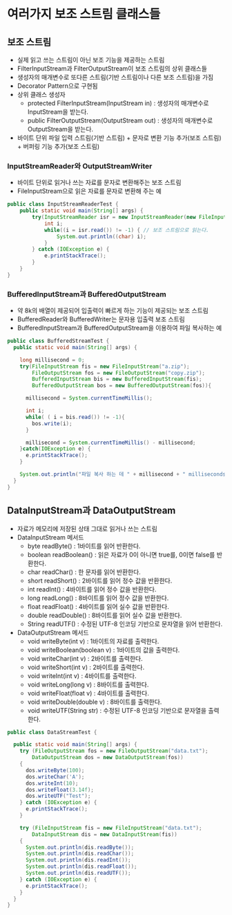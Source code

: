 # 여러가지 보조 스트림 클래스들
## 보조 스트림
- 실제 읽고 쓰는 스트림이 아닌 보조 기능을 제공하는 스트림
- FilterInputStream과 FilterOutputStream이 보조 스트림의 상위 클래스들
- 생성자의 매개변수로 또다른 스트림(기반 스트림이나 다른 보조 스트림)을 가짐
- Decorator Pattern으로 구현됨
- 상위 클래스 생성자
    - protected FilterInputStream(InputStream in) : 생성자의 매개변수로 InputStream을 받는다.
    - public FilterOutputStream(OutputStream out) : 생성자의 매개변수로 OutputStream을 받는다.
- 바이트 단위 파일 입력 스트림(기반 스트림) + 문자로 변환 기능 추가(보조 스트림) + 버퍼링 기능 추가(보조 스트림)

### InputStreamReader와 OutputStreamWriter
- 바이트 단위로 읽거나 쓰는 자료를 문자로 변환해주는 보조 스트림
- FileInputStream으로 읽은 자료를 문자로 변환해 주는 예
```java
public class InputStreamReaderTest {
    public static void main(String[] args) {
        try(InputStreamReader isr = new InputStreamReader(new FileInputStream("reader.txt"))) {
            int i;
            while((i = isr.read()) != -1) { // 보조 스트림으로 읽는다.
                System.out.println((char) i);
            }
        } catch (IOException e) {
            e.printStackTrace();
        }
    }
}
```

### BufferedInputStream과 BufferedOutputStream
- 약 8k의 배열이 제공되어 입출력이 빠르게 하는 기능이 제공되는 보조 스트림
- BufferedReader와 BufferedWriter는 문자용 입출력 보조 스트림
- BufferedInputStream과 BufferedOutputStream을 이용하여 파일 복사하는 예
```java
public class BufferedStreamTest {
  public static void main(String[] args) {

    long millisecond = 0;
    try(FileInputStream fis = new FileInputStream("a.zip");
        FileOutputStream fos = new FileOutputStream("copy.zip");
        BufferedInputStream bis = new BufferedInputStream(fis);
        BufferedOutputStream bos = new BufferedOutputStream(fos)){

      millisecond = System.currentTimeMillis();

      int i;
      while( ( i = bis.read()) != -1){
        bos.write(i);
      }

      millisecond = System.currentTimeMillis() - millisecond;
    }catch(IOException e) {
      e.printStackTrace();
    }

    System.out.println("파일 복사 하는 데 " + millisecond + " milliseconds 소요되었습니다.");
  }
}
```

## DataInputStream과 DataOutputStream
- 자료가 메모리에 저장된 상태 그대로 읽거나 쓰는 스트림
- DataInputStream 메서드
  - byte readByte() : 1바이트를 읽어 반환한다.
  - boolean readBoolean() : 읽은 자료가 0이 아니면 true를, 0이면 false를 반환한다.
  - char readChar() : 한 문자를 읽어 반환한다.
  - short readShort() : 2바이트를 읽어 정수 값을 반환한다.
  - int readInt() : 4바이트를 읽어 정수 값을 반환한다.
  - long readLong() : 8바이트를 읽어 정수 값을 반환한다.
  - float readFloat() : 4바이트를 읽어 실수 값을 반환한다.
  - double readDouble() : 8바이트를 읽어 실수 값을 반환한다.
  - String readUTF() : 수정된 UTF-8 인코딩 기반으로 문자열을 읽어 반환한다.
- DataOutputStream 메서드
  - void writeByte(int v) : 1바이트의 자료를 출력한다.
  - void writeBoolean(boolean v) : 1바이트의 값을 출력한다.
  - void writeChar(int v) : 2바이트를 출력한다.
  - void writeShort(int v) : 2바이트를 출력한다.
  - void writeInt(int v) : 4바이트를 출력한다.
  - void writeLong(long v) : 8바이트를 출력한다.
  - void writeFloat(float v) : 4바이트를 출력한다.
  - void writeDouble(double v) : 8바이트를 출력한다.
  - void writeUTF(String str) : 수정된 UTF-8 인코딩 기반으로 문자열을 출력한다.

```java
public class DataStreamTest {

  public static void main(String[] args) {
    try (FileOutputStream fos = new FileOutputStream("data.txt");
        DataOutputStream dos = new DataOutputStream(fos))
    {
      dos.writeByte(100);
      dos.writeChar('A');
      dos.writeInt(10);
      dos.writeFloat(3.14f);
      dos.writeUTF("Test");
    } catch (IOException e) {
      e.printStackTrace();
    }

    try (FileInputStream fis = new FileInputStream("data.txt");
        DataInputStream dis = new DataInputStream(fis))
    {
      System.out.println(dis.readByte());
      System.out.println(dis.readChar());
      System.out.println(dis.readInt());
      System.out.println(dis.readFloat());
      System.out.println(dis.readUTF());
    } catch (IOException e) {
      e.printStackTrace();
    }
  }
}
```